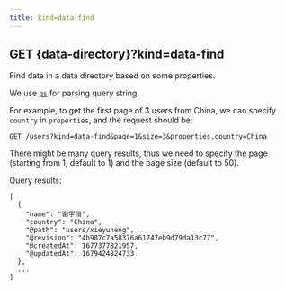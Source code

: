 ```yaml
---
title: kind=data-find
---
```


## GET {data-directory}?kind=data-find

Find data in a data directory based on some properties.

We use [`qs`](https://github.com/ljharb/qs) for parsing query string.

For example, to get the first page of 3 users from China,
we can specify `country` in `properties`,
and the request should be:

```
GET /users?kind=data-find&page=1&size=3&properties.country=China
```

There might be many query results,
thus we need to specify the page (starting from 1, default to 1)
and the page size (default to 50).

Query results:

```
[
  {
    "name": "谢宇恒",
    "country": "China",
    "@path": "users/xieyuheng",
    "@revision": "4b987c7a58376a61747eb9d79da13c77",
    "@createdAt": 1677377821957,
    "@updatedAt": 1679424824733
  },
  ...
]
```
